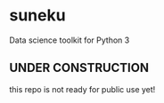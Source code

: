 # suneku
Data science toolkit for Python 3

## UNDER CONSTRUCTION ##
this repo is not ready for public use yet!
